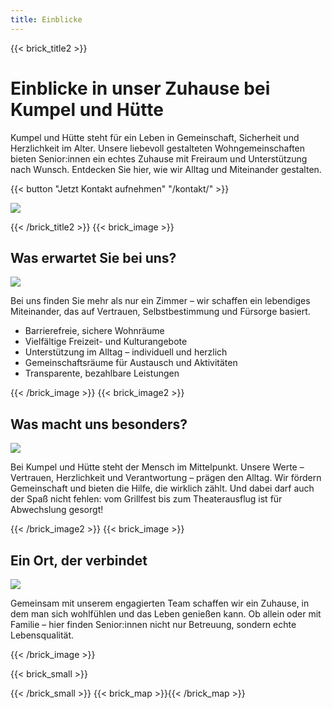 ```yaml
---
title: Einblicke
---
```


{{< brick_title2 >}}
# Einblicke in unser Zuhause bei Kumpel und Hütte

Kumpel und Hütte steht für ein Leben in Gemeinschaft, Sicherheit und Herzlichkeit im Alter. Unsere liebevoll gestalteten Wohngemeinschaften bieten Senior:innen ein echtes Zuhause mit Freiraum und Unterstützung nach Wunsch. Entdecken Sie hier, wie wir Alltag und Miteinander gestalten.

{{< button "Jetzt Kontakt aufnehmen" "/kontakt/" >}}

![](/uploads/gallery/05.jpg)

{{< /brick_title2 >}}
{{< brick_image >}}

## Was erwartet Sie bei uns?

![](/uploads/gallery/Frühstück.jpg)

Bei uns finden Sie mehr als nur ein Zimmer – wir schaffen ein lebendiges Miteinander, das auf Vertrauen, Selbstbestimmung und Fürsorge basiert.

- Barrierefreie, sichere Wohnräume
- Vielfältige Freizeit- und Kulturangebote
- Unterstützung im Alltag – individuell und herzlich
- Gemeinschaftsräume für Austausch und Aktivitäten
- Transparente, bezahlbare Leistungen

{{< /brick_image >}}
{{< brick_image2 >}}

## Was macht uns besonders?

![](/uploads/photos/06.jpg)

Bei Kumpel und Hütte steht der Mensch im Mittelpunkt. Unsere Werte – Vertrauen, Herzlichkeit und Verantwortung – prägen den Alltag. Wir fördern Gemeinschaft und bieten die Hilfe, die wirklich zählt. Und dabei darf auch der Spaß nicht fehlen: vom Grillfest bis zum Theaterausflug ist für Abwechslung gesorgt!

{{< /brick_image2 >}}
{{< brick_image >}}

## Ein Ort, der verbindet

![](/uploads/gallery/Tee.png)

Gemeinsam mit unserem engagierten Team schaffen wir ein Zuhause, in dem man sich wohlfühlen und das Leben genießen kann. Ob allein oder mit Familie – hier finden Senior:innen nicht nur Betreuung, sondern echte Lebensqualität.

{{< /brick_image >}}
<!-- {{< brick_reviews >}}{{< /brick_reviews >}}
{{< brick_quote >}}

## "Kumpel und Hütte fühlt sich an wie Familie."
— &nbsp;Bewohnerstimme

![](/uploads/gallery/05.jpg)

{{< /brick_quote >}} -->
{{< brick_small >}}

{{< /brick_small >}}
{{< brick_map >}}{{< /brick_map >}}
